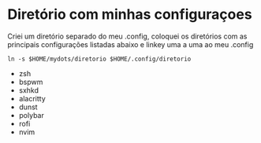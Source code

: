# Diretório com minhas configuraçoes

Criei um diretório separado do meu .config, coloquei os diretórios com as principais configurações listadas abaixo e linkey uma a uma ao meu .config

```
ln -s $HOME/mydots/diretorio $HOME/.config/diretorio
```

- zsh
- bspwm
- sxhkd
- alacritty
- dunst
- polybar
- rofi
- nvim
